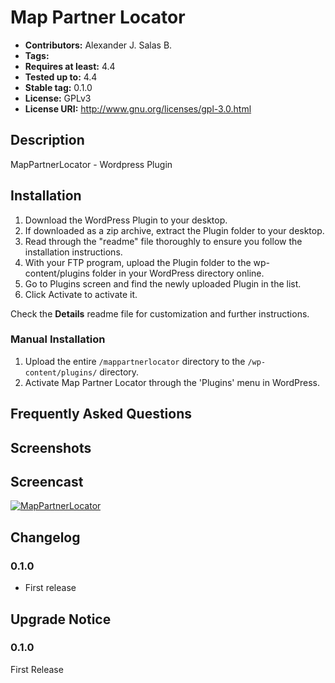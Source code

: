 # Map Partner Locator #
* **Contributors:**      Alexander J. Salas B.
* **Tags:**
* **Requires at least:** 4.4
* **Tested up to:**      4.4
* **Stable tag:**        0.1.0
* **License:**           GPLv3
* **License URI:**       http://www.gnu.org/licenses/gpl-3.0.html

## Description ##

MapPartnerLocator - Wordpress Plugin

## Installation ##

1. Download the WordPress Plugin to your desktop.
2. If downloaded as a zip archive, extract the Plugin folder to your desktop.
3. Read through the "readme" file thoroughly to ensure you follow the installation instructions.
4. With your FTP program, upload the Plugin folder to the wp-content/plugins folder in your WordPress directory online.
5. Go to Plugins screen and find the newly uploaded Plugin in the list.
6. Click Activate to activate it.

Check the **Details** readme file for customization and further instructions.

### Manual Installation ###

1. Upload the entire `/mappartnerlocator` directory to the `/wp-content/plugins/` directory.
2. Activate Map Partner Locator through the 'Plugins' menu in WordPress.

## Frequently Asked Questions ##


## Screenshots ##

## Screencast ##
[![MapPartnerLocator](http://img.youtube.com/vi/ShTBtwqu-uM/0.jpg)](http://www.youtube.com/watch?v=ShTBtwqu-uM)

## Changelog ##

### 0.1.0 ###
* First release

## Upgrade Notice ##

### 0.1.0 ###
First Release
